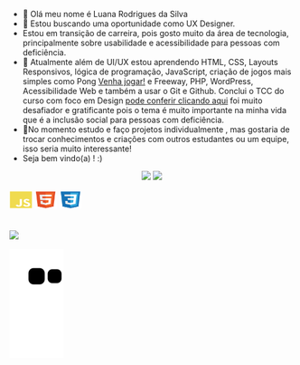 - 👋 Olá meu nome é Luana Rodrigues da Silva
- 👀 Estou buscando uma oportunidade como UX Designer.
- Estou em transição de carreira, pois gosto muito da área de tecnologia, principalmente sobre usabilidade e acessibilidade para pessoas com deficiência. 
- 🌱 Atualmente além de UI/UX estou aprendendo HTML, CSS, Layouts Responsivos, lógica de programação, JavaScript, criação de jogos mais simples como Pong <a href="https://scratch.mit.edu/projects/704357437">Venha jogar!</a>  e Freeway, PHP, WordPress, Acessibilidade Web e também a usar o Git e Github.
Conclui o TCC do curso com foco em Design <a href= https://medium.com/@luana1987r/interagir-aplicativo-para-facilitar-a-inclus%C3%A3o-de-pessoas-com-defici%C3%AAncia-f6a3b155f52b>pode conferir clicando aqui<a/> foi muito desafiador e gratificante pois o tema é muito importante na minha vida que é a inclusão social para pessoas com deficiência.
- 💞️No momento estudo e faço projetos individualmente , mas gostaria de trocar conhecimentos e criações com outros estudantes ou um equipe, isso seria muito interessante! 
- Seja bem vindo(a) ! :)      
<div align="center">
  <a href="https://github.com/Luana-RodriguesdaSilva"></a>
  <img height="180em" src="https://github-readme-stats.vercel.app/api?username=Luana-RodriguesdaSilva&show_icons=true&theme=synthwave&include_all_commits=false&count_private=false"/>
  <img height="180em" src="https://github-readme-stats.vercel.app/api/top-langs/?username=Luana-RodriguesdaSilva&layout=compact&langs_count=7&theme=synthwave"/>
</div>
  
  <div style="display: inline_block"><br>
  <img align="center" alt="Luana-Js" height="30" width="40" src="https://raw.githubusercontent.com/devicons/devicon/master/icons/javascript/javascript-plain.svg">
  <img align="center" alt="Luana-HTML" height="30" width="40" src="https://raw.githubusercontent.com/devicons/devicon/master/icons/html5/html5-original.svg">
  <img align="center" alt="Luana-CSS" height="30" width="40" src="https://raw.githubusercontent.com/devicons/devicon/master/icons/css3/css3-original.svg">
  </div>
  
  #
  <div>
     <a href="https://www.linkedin.com/in/LuanaRodriguesdaSilva" target="_blank"><img src="https://img.shields.io/badge/-LinkedIn-%230077B5?style=for-the-badge&logo=linkedin&logoColor=white" target="_blank"></a> 
 </div>    
     
 ![Snake animation](https://github.com/Luana-RodriguesdaSilva/Luana-RodriguesdaSilva/blob/output/github-contribution-grid-snake.svg)
  
 

